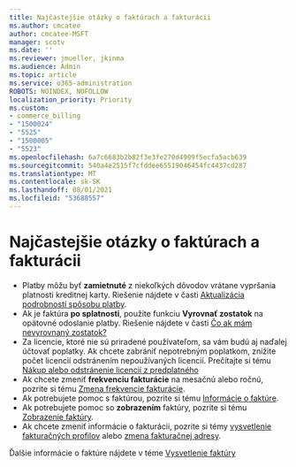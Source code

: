 ```yaml
---
title: Najčastejšie otázky o faktúrach a fakturácii
ms.author: cmcatee
author: cmcatee-MSFT
manager: scotv
ms.date: ''
ms.reviewer: jmueller, jkinma
ms.audience: Admin
ms.topic: article
ms.service: o365-administration
ROBOTS: NOINDEX, NOFOLLOW
localization_priority: Priority
ms.custom:
- commerce_billing
- "1500024"
- "5525"
- "1500005"
- "5523"
ms.openlocfilehash: 6a7c6683b2b82f3e3fe270d4909f5ecfa5acb639
ms.sourcegitcommit: 540a4e2515f7cfddee65519046454fc4437cd287
ms.translationtype: MT
ms.contentlocale: sk-SK
ms.lasthandoff: 08/01/2021
ms.locfileid: "53688557"
---
```

# <a name="billing-or-invoice-faq"></a>Najčastejšie otázky o faktúrach a fakturácii

- Platby môžu byť **zamietnuté** z niekoľkých dôvodov vrátane vypršania platnosti kreditnej karty. Riešenie nájdete v časti [Aktualizácia podrobností spôsobu platby](/microsoft-365/commerce/billing-and-payments/manage-payment-methods#update-payment-method-details).
- Ak je faktúra **po splatnosti**, použite funkciu **Vyrovnať zostatok** na opätovné odoslanie platby. Riešenie nájdete v časti [Čo ak mám nevyrovnaný zostatok?](/microsoft-365/commerce/billing-and-payments/pay-for-your-subscription#what-if-i-have-an-outstanding-balance)
- Za licencie, ktoré nie sú priradené používateľom, sa vám budú aj naďalej účtovať poplatky. Ak chcete zabrániť nepotrebným poplatkom, znížite počet licencií odstránením nepoužívaných licencií. Prečítajte si tému [Nákup alebo odstránenie licencií z predplatného](/microsoft-365/commerce/licenses/buy-licenses)
- Ak chcete zmeniť **frekvenciu fakturácie** na mesačnú alebo ročnú, pozrite si tému [Zmena frekvencie fakturácie](/microsoft-365/commerce/billing-and-payments/change-payment-frequency).
- Ak potrebujete pomoc s faktúrou, pozrite si tému [Informácie o faktúre](/microsoft-365/commerce/billing-and-payments/understand-your-invoice2).
- Ak potrebujete pomoc so **zobrazením** faktúry, pozrite si tému [Zobrazenie faktúry](/microsoft-365/commerce/billing-and-payments/view-your-bill-or-invoice).
- Ak chcete zmeniť informácie o fakturácii, pozrite si témy [vysvetlenie fakturačných profilov](/microsoft-365/commerce/billing-and-payments/manage-billing-profiles) alebo [zmena fakturačnej adresy](/microsoft-365/commerce/billing-and-payments/change-your-billing-addresses).

Ďalšie informácie o faktúre nájdete v téme [Vysvetlenie faktúry](/microsoft-365/commerce/billing-and-payments/understand-your-invoice2)